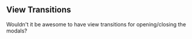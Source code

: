View Transitions
---

Wouldn't it be awesome to have view transitions for opening/closing the modals?